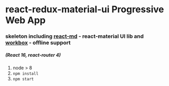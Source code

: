 # react-redux-material-ui Progressive Web App

### skeleton including [react-md](https://react-md.mlaursen.com/) - react-material UI lib and [workbox](https://developers.google.com/web/tools/workbox/) - offline support

##### (React 16, react-router 4)

1. node > 8
2. `npm install`
3. `npm start`
